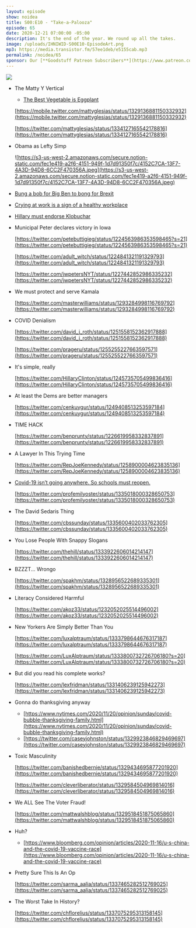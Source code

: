 ```yaml
---
layout: episode
show: noidea
title: S00:E10 - "Take-a-Palooza"
episode: 65
date: 2020-12-21 07:00:00 -05:00
description: It's the end of the year. We round up all the takes.
image: /uploads/IHNIWID-S00E10-EpisodeArt.png
mp3: https://media.transistor.fm/57ee1deb/e5155cab.mp3
permalink: /noidea/65
sponsor: Our [**Goodstuff Patreon Subscribers**](https://www.patreon.com/goodstuff "Goodstuff on Patreon") and listeners just like you! Support your favorite podcasts directly to get access to the discord and more.
---
```


![](/uploads/IHNIWID-S00E10-EpisodeArt.png)

- The Matty Y Vertical
    - [The Best Vegetable is Eggplant]([https://mobile.twitter.com/mattyglesias/status/1329136881150332932](https://mobile.twitter.com/mattyglesias/status/1329136881150332932))

    [https://mobile.twitter.com/mattyglesias/status/1329136881150332932](https://mobile.twitter.com/mattyglesias/status/1329136881150332932)

    [https://twitter.com/mattyglesias/status/1334127165542178816](https://twitter.com/mattyglesias/status/1334127165542178816)

- Obama as Lefty Simp

    ![https://s3-us-west-2.amazonaws.com/secure.notion-static.com/fec1e419-a2f6-4151-949f-1d7d91350f7c/4152C7CA-13F7-4A3D-94D8-6CC2F470356A.jpeg](https://s3-us-west-2.amazonaws.com/secure.notion-static.com/fec1e419-a2f6-4151-949f-1d7d91350f7c/4152C7CA-13F7-4A3D-94D8-6CC2F470356A.jpeg)

- [Bung a bob for Big Ben to bong for Brexit](https://www.theguardian.com/politics/2020/jan/17/boris-johnson-saves-face-over-failed-bid-for-big-ben-brexit-chime)
- [Crying at work is a sign of a healthy workplace](https://www.fastcompany.com/90408188/why-crying-employees-can-sometimes-be-a-sign-of-a-healthy-workplace)
- [Hillary must endorse Klobuchar](https://www.vox.com/2020/2/14/21136816/hillary-clinton-bernie-sanders-endorse-amy-klobuchar)
- Municipal Peter declares victory in Iowa

    [https://twitter.com/petebuttigieg/status/1224563986353598465?s=21](https://twitter.com/petebuttigieg/status/1224563986353598465?s=21)

    [https://twitter.com/adult_witch/status/1224841321191329793](https://twitter.com/adult_witch/status/1224841321191329793)

    [https://twitter.com/jwpetersNYT/status/1227442852986335232](https://twitter.com/jwpetersNYT/status/1227442852986335232)

- We must protect and serve Kamala

    [https://twitter.com/masterwilliams/status/1293284998116769792](https://twitter.com/masterwilliams/status/1293284998116769792)

- COVID Denialism

    [https://twitter.com/david_j_roth/status/1251558152362917888](https://twitter.com/david_j_roth/status/1251558152362917888)

    [https://twitter.com/prageru/status/1255255227663597571](https://twitter.com/prageru/status/1255255227663597571)

- It's simple, really

    [https://twitter.com/HillaryClinton/status/1245735705499836416](https://twitter.com/HillaryClinton/status/1245735705499836416)

- At least the Dems are better managers

    [https://twitter.com/cenkuygur/status/1249408513253597184](https://twitter.com/cenkuygur/status/1249408513253597184)

- TIME HACK

    [https://twitter.com/benprunty/status/1226619958332837891](https://twitter.com/benprunty/status/1226619958332837891)

- A Lawyer In This Trying Time

    [https://twitter.com/RepJoeKennedy/status/1258900004623835136](https://twitter.com/RepJoeKennedy/status/1258900004623835136)

- [Covid-19 isn’t going anywhere. So schools must reopen.](https://www.washingtonpost.com/opinions/covid-19-isnt-going-anywhere-so-schools-must-reopen/2020/08/07/8f2c2cde-d8e2-11ea-aff6-220dd3a14741_story.html)

    [https://twitter.com/profemilyoster/status/1335018000328650753](https://twitter.com/profemilyoster/status/1335018000328650753)

- The David Sedaris Thing

    [https://twitter.com/cbssunday/status/1335600402033762305](https://twitter.com/cbssunday/status/1335600402033762305)

- You Lose People With Snappy Slogans

    [https://twitter.com/thehill/status/1333922606014214147](https://twitter.com/thehill/status/1333922606014214147)

- BZZZT... Wrongo

    [https://twitter.com/spakhm/status/1328956522689335301](https://twitter.com/spakhm/status/1328956522689335301)

- Literacy Considered Harmful

    [https://twitter.com/akoz33/status/1232052025514496002](https://twitter.com/akoz33/status/1232052025514496002)

- New Yorkers Are Simply Better Than You

    [https://twitter.com/luxalptraum/status/1333798644676317187](https://twitter.com/luxalptraum/status/1333798644676317187)

    [https://twitter.com/LuxAlptraum/status/1333800732726706180?s=20](https://twitter.com/LuxAlptraum/status/1333800732726706180?s=20)

- But did you read his complete works?

    [https://twitter.com/lexfridman/status/1331406239125942273](https://twitter.com/lexfridman/status/1331406239125942273)

- Gonna do thanksgiving anyway
    - [https://www.nytimes.com/2020/11/20/opinion/sunday/covid-bubble-thanksgiving-family.html](https://www.nytimes.com/2020/11/20/opinion/sunday/covid-bubble-thanksgiving-family.html)
    - [https://twitter.com/caseyjohnston/status/1329923846829469697](https://twitter.com/caseyjohnston/status/1329923846829469697)
- Toxic Masculinity

    [https://twitter.com/banishedbernie/status/1329434695877201920](https://twitter.com/banishedbernie/status/1329434695877201920)

    [https://twitter.com/cleverliberator/status/1329584504969814016](https://twitter.com/cleverliberator/status/1329584504969814016)

- We ALL See The Voter Fraud!

    [https://twitter.com/mattwalshblog/status/1329518451875065860](https://twitter.com/mattwalshblog/status/1329518451875065860)

- Huh?
    - [https://www.bloomberg.com/opinion/articles/2020-11-16/u-s-china-and-the-covid-19-vaccine-race](https://www.bloomberg.com/opinion/articles/2020-11-16/u-s-china-and-the-covid-19-vaccine-race)
- Pretty Sure This Is An Op

    [https://twitter.com/sarma_aalia/status/1337465282512769025](https://twitter.com/sarma_aalia/status/1337465282512769025)

- The Worst Take In History?

    [https://twitter.com/chflorelius/status/1337075295313158145](https://twitter.com/chflorelius/status/1337075295313158145)